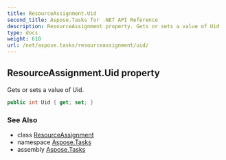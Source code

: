 ```yaml
---
title: ResourceAssignment.Uid
second_title: Aspose.Tasks for .NET API Reference
description: ResourceAssignment property. Gets or sets a value of Uid
type: docs
weight: 610
url: /net/aspose.tasks/resourceassignment/uid/
---
```

## ResourceAssignment.Uid property

Gets or sets a value of Uid.

```csharp
public int Uid { get; set; }
```

### See Also

* class [ResourceAssignment](../)
* namespace [Aspose.Tasks](../../resourceassignment/)
* assembly [Aspose.Tasks](../../../)


